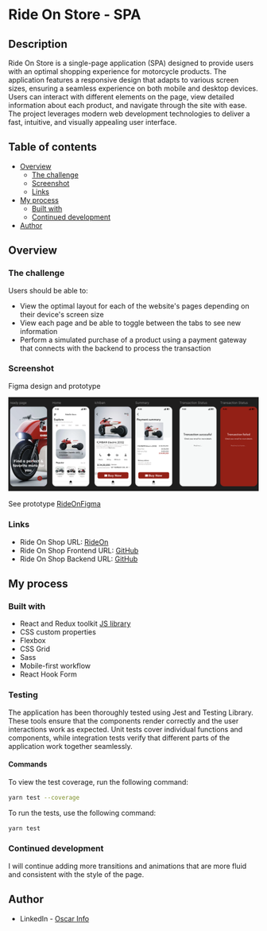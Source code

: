 # Ride On Store - SPA

## Description

Ride On Store is a single-page application (SPA) designed to provide users with an optimal shopping experience for motorcycle products. The application features a responsive design that adapts to various screen sizes, ensuring a seamless experience on both mobile and desktop devices. Users can interact with different elements on the page, view detailed information about each product, and navigate through the site with ease. The project leverages modern web development technologies to deliver a fast, intuitive, and visually appealing user interface.

## Table of contents

- [Overview](#overview)
  - [The challenge](#the-challenge)
  - [Screenshot](#screenshot)
  - [Links](#links)
- [My process](#my-process)
  - [Built with](#built-with)
  - [Continued development](#continued-development)
- [Author](#author)


## Overview

### The challenge

Users should be able to:

- View the optimal layout for each of the website's pages depending on their device's screen size
- View each page and be able to toggle between the tabs to see new information
- Perform a simulated purchase of a product using a payment gateway that connects with the backend to process the transaction

### Screenshot

Figma design and prototype

![](./public/assets/figma-design.png)

See prototype [RideOnFigma](https://www.figma.com/proto/0u8Y1IWCmSeOcaLjY1z7xr/Untitled?node-id=1-337&t=MX5aRKe3jrLd8139-1&scaling=min-zoom&content-scaling=fixed&page-id=0%3A1)

### Links

- Ride On Shop URL: [RideOn](https://github.com/untalinfo/space-tourism-react)
- Ride On Shop Frontend URL: [GitHub](https://github.com/untalinfo/ride-on-store)
- Ride On Shop Backend URL: [GitHub](https://github.com/untalinfo/ride-on-store-backend)

## My process

### Built with

- React and Redux toolkit [JS library](https://reactjs.org/)
- CSS custom properties
- Flexbox
- CSS Grid
- Sass
- Mobile-first workflow
- React Hook Form

### Testing

The application has been thoroughly tested using Jest and Testing Library. These tools ensure that the components render correctly and the user interactions work as expected. Unit tests cover individual functions and components, while integration tests verify that different parts of the application work together seamlessly.

#### Commands

To view the test coverage, run the following command:

```bash
yarn test --coverage
```

To run the tests, use the following command:

```bash
yarn test
```
### Continued development

I will continue adding more transitions and animations that are more fluid and consistent with the style of the page.


## Author

- LinkedIn - [Oscar Info](https://www.linkedin.com/in/untalinfo/)